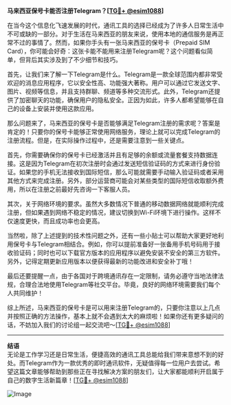 **马来西亚保号卡能否注册Telegram？[[TG💪+ @esim1088](https://t.me/s/esim1088)]**

在当今这个信息化飞速发展的时代，通讯工具的选择已经成为了许多人日常生活中不可或缺的一部分。对于生活在马来西亚的朋友来说，使用本地的通信服务是再正常不过的事情了。然而，如果你手头有一张马来西亚的保号卡（Prepaid SIM Card），你可能会好奇：这张卡能不能用来注册Telegram呢？这个问题看似简单，但背后其实涉及到了不少细节和技巧。

首先，让我们来了解一下Telegram是什么。Telegram是一款全球范围内都非常受欢迎的消息应用程序，它以安全性高、功能强大著称。用户可以通过它发送文字、图片、视频等信息，并且支持群聊、频道等多种交流形式。此外，Telegram还提供了加密聊天的功能，确保用户的隐私安全。正因为如此，许多人都希望能够在自己的设备上安装并使用这款应用。

那么问题来了，马来西亚的保号卡是否能够满足Telegram注册的需求呢？答案是肯定的！只要你的保号卡能够正常使用网络服务，理论上就可以完成Telegram的注册流程。但是，在实际操作过程中，还是需要注意到一些关键点。

首先，你需要确保你的保号卡已经激活并且有足够的余额或流量套餐支持数据连接。这是因为Telegram在初次注册时会通过发送短信验证码的方式来进行身份验证。如果您的手机无法接收到国际短信，那么可能就需要手动输入验证码或者采用其他方式来完成注册。另外，部分运营商可能会对某些类型的国际短信收取额外费用，所以在注册之前最好先咨询一下客服人员。

其次，关于网络环境的要求。虽然大多数情况下普通的移动数据网络就能顺利完成注册，但如果遇到网络不稳定的情况，建议切换到Wi-Fi环境下进行操作。这样不仅速度更快，而且成功率也会更高。

当然啦，除了上述提到的技术性问题之外，还有一些小贴士可以帮助大家更好地利用保号卡与Telegram相结合。例如，你可以提前准备好一张备用手机号码用于接收验证码；同时也可以下载官方版本的应用程序以避免安装不安全的第三方软件。另外，记得定期更新应用版本以便获得最新的功能改进和安全补丁哦！

最后还要提醒一点，由于各国对于跨境通讯存在一定限制，请务必遵守当地法律法规，合理合法地使用Telegram等社交平台。毕竟，良好的网络环境需要我们每个人共同维护！

综上所述，马来西亚的保号卡是可以用来注册Telegram的，只要你注意以上几点并按照正确的方法操作，基本上就不会遇到太大的麻烦啦！如果你还有更多疑问的话，不妨加入我们的讨论组一起交流吧～[[TG💪+ @esim1088](https://t.me/s/esim1088)]

---

**结语**  
无论是工作学习还是日常生活，便捷高效的通讯工具总能给我们带来意想不到的好处。而Telegram作为一款优秀的即时通讯软件，无疑值得每一位用户去尝试。希望这篇文章能够帮助到那些正在寻找解决方案的朋友们，让大家都能顺利开启属于自己的数字生活新篇章！[[TG💪+ @esim1088](https://t.me/s/esim1088)]  

![Image](https://i.postimg.cc/4NQfJmqS/Snipaste-2025-05-13-00-14-12.png)